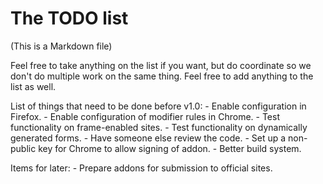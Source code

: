 The TODO list
=============

(This is a Markdown file)

Feel free to take anything on the list if you want, but do coordinate so we don't do multiple work on the same thing. Feel free to add anything to the list as well.

List of things that need to be done before v1.0:
     - Enable configuration in Firefox.
     - Enable configuration of modifier rules in Chrome.
     - Test functionality on frame-enabled sites.
     - Test functionality on dynamically generated forms.
     - Have someone else review the code.
     - Set up a non-public key for Chrome to allow signing of addon.
     - Better build system.

Items for later:
      - Prepare addons for submission to official sites.
